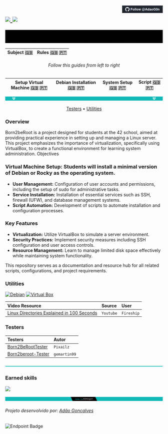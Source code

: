 <a href="https://github.com/AdaoG0n" style="pointer-events: none;"> <img src="https://github.com/AdaoG0n/AdaoG0n/blob/main/assests/Followbutton.png" width="130" align="right"/></a>

# <a href="#" style="pointer-events: none;"> <img src="https://img.shields.io/badge/status-100%20%2F%20100%20%E2%98%85-success?color=%2312bab9&style=flat-square"/> <img src="https://img.shields.io/github/last-commit/AdaoG0n/42_Born2beroot?style=flat-square&color=%2312bab9" /> </a> 

![](https://github.com/AdaoG0n/AdaoG0n/blob/main/assests/animated%20gifs/born2beroot.gif)

<div align="center">
 

| **Subject**  [🇬🇧](https://github.com/AdaoG0n/42_Born2beroot/blob/main/en.subject.pdf) | **Rules**  [🇬🇧](https://github.com/AdaoG0n/42_Born2beroot/blob/main/WHATtoDO_eng.md) [🇵🇹](https://github.com/AdaoG0n/42_Born2beroot/blob/main/WHATtoDOpt.md) |
|--|--|

###### Follow this guides from left to right
| **Setup Virtual Machine**  [🇬🇧](https://github.com/AdaoG0n/42_Born2beroot/blob/main/SetupVM.md) [🇵🇹](https://github.com/AdaoG0n/42_Born2beroot/blob/main/SetupVM_pt.md) | **Debian Installation**  [🇬🇧](https://github.com/AdaoG0n/42_Born2beroot/blob/main/debianinstall_eng.md) [🇵🇹](https://github.com/AdaoG0n/42_Born2beroot/blob/main/debianinstall_pt.md) | **System Setup**  [🇬🇧](https://github.com/AdaoG0n/42_Born2beroot/blob/main/systemsetup_en.md) [🇵🇹](https://github.com/AdaoG0n/42_Born2beroot/blob/main/systemsetup_pt.md) | **Script**  [🇬🇧](https://github.com/AdaoG0n/42_Born2beroot/blob/main/script_en.md) [🇵🇹](https://github.com/AdaoG0n/42_Born2beroot/blob/main/Script.md) |
|--|--|--|--


</div>

![](https://github.com/AdaoG0n/AdaoG0n/blob/main/assests/animated%20gifs/arrowbar.gif)
<p align="center">
  <a href="#testers">Testers</a>  •  <a href="#utilities">Utilities</a>
</p>

### Overview
Born2beRoot is a project designed for students at the 42 school, aimed at providing practical experience in setting up and managing a Linux server. This project emphasizes the importance of virtualization, specifically using VirtualBox, to create a functional environment for learning system administration. Objectives

### Virtual Machine Setup: Students will install a minimal version of Debian or Rocky as the operating system.
* **User Management:** Configuration of user accounts and permissions, including the setup of sudo for administrative tasks.
* **Service Installation:** Installation of essential services such as SSH, firewall (UFW), and database management systems.
* **Script Automation:** Development of scripts to automate installation and configuration processes.

### Key Features
* **Virtualization:** Utilize VirtualBox to simulate a server environment.
* **Security Practices:** Implement security measures including SSH configuration and user access controls.
* **Resource Management:** Learn to manage limited disk space effectively while maintaining system functionality.

This repository serves as a documentation and resource hub for all related scripts, configurations, and project requirements.

### Utilities
[![Debian](https://img.shields.io/badge/Debian_iso-Download-D70A53?style=for-the-badge&logo=debian&logoColor=white)](https://cdimage.debian.org/mirror/cdimage/archive/10.10.0/amd64/iso-cd/debian-10.10.0-amd64-netinst.iso)
[![Virtual Box](https://img.shields.io/badge/VirtualBox-Download-183A61?logo=virtualbox&logoColor=white&style=for-the-badge)](https://www.virtualbox.org/wiki/Downloads)

| Video Resource                                                                            | Source     | User |
| :---------------------------------------------------------------------------------------- | :-------- | :--- |
| [Linux Directories Explained in 100 Seconds](https://www.youtube.com/watch?v=42iQKuQodW4) | `Youtube` | `Fireship` |

### Testers

| Testers                                                                | Autor        |
| :--------------------------------------------------------------------- | :---         |
| [Born2BeRootTester](https://github.com/Pixailz/Born2BeRootTester)      | `Pixailz`    |
| [Born2beroot-Tester](https://github.com/gemartin99/Born2beroot-Tester) | `gemartin99` |


![](https://github.com/AdaoG0n/AdaoG0n/blob/main/assests/bar.png)

### Earned skills
<p align="left">
  <a href="#" style="pointer-events: none;">
    <img src="https://skillicons.dev/icons?i=powershell,linux,debian" />
  </a>

![](https://github.com/AdaoG0n/AdaoG0n/blob/main/assests/animated%20gifs/madeby.gif)
###### Projeto desenvolvido por: [Adão Gonçalves](https://github.com/AdaoG0n)

![Endpoint Badge](https://img.shields.io/endpoint?url=https%3A%2F%2Fhits.dwyl.com%2FAdaoG0n%2F42_Born2beroot.json&style=flat-square&labelColor=black&color=blue)
